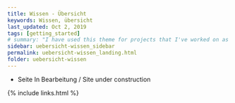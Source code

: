 ```yaml
---
title: Wissen - Übersicht
keywords: Wissen, übersicht
last_updated: Oct 2, 2019
tags: [getting_started]
# summary: "I have used this theme for projects that I've worked on as a professional technical writer."
sidebar: uebersicht-wissen_sidebar
permalink: uebersicht-wissen_landing.html
folder: uebersicht-wissen
---
```


* Seite In Bearbeitung / Site under construction

{% include links.html %}
